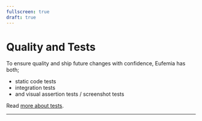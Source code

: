 ```yaml
---
fullscreen: true
draft: true
---
```


<Intro>

# Quality and Tests

To ensure quality and ship future changes with confidence, Eufemia has both;

- static code tests
- integration tests
- and visual assertion tests / screenshot tests

Read [more about tests](!/uilib/usage/best-practices/for-testing).

---

<IntroFooter href="/uilib/intro/14-helpers" text="Next - Helpers" />

</Intro>
